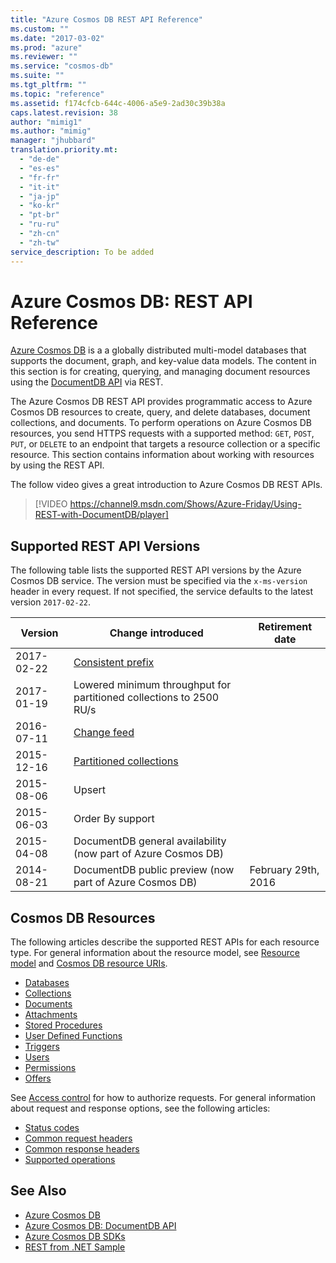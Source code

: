 ```yaml
---
title: "Azure Cosmos DB REST API Reference"
ms.custom: ""
ms.date: "2017-03-02"
ms.prod: "azure"
ms.reviewer: ""
ms.service: "cosmos-db"
ms.suite: ""
ms.tgt_pltfrm: ""
ms.topic: "reference"
ms.assetid: f174cfcb-644c-4006-a5e9-2ad30c39b38a
caps.latest.revision: 38
author: "mimig1"
ms.author: "mimig"
manager: "jhubbard"
translation.priority.mt: 
  - "de-de"
  - "es-es"
  - "fr-fr"
  - "it-it"
  - "ja-jp"
  - "ko-kr"
  - "pt-br"
  - "ru-ru"
  - "zh-cn"
  - "zh-tw"
service_description: To be added
---
```

# Azure Cosmos DB: REST API Reference
[Azure Cosmos DB](/azure/cosmos-db/introduction) is a a globally distributed multi-model databases that supports the document, graph, and key-value data models. The content in this section is for creating, querying, and managing document resources using the [DocumentDB API](/azure/cosmos-db/documentdb-introduction) via REST.  

The Azure Cosmos DB REST API provides programmatic access to Azure Cosmos DB resources to create, query, and delete databases, document collections, and documents. To perform operations on Azure Cosmos DB resources, you send HTTPS requests with a supported method: `GET`, `POST`, `PUT`, or `DELETE` to an endpoint that targets a resource collection or a specific resource. This section contains information about working with resources by using the REST API. 
  
The follow video gives a great introduction to Azure Cosmos DB REST APIs. 

> [!VIDEO https://channel9.msdn.com/Shows/Azure-Friday/Using-REST-with-DocumentDB/player] 

## Supported REST API Versions
The following table lists the supported REST API versions by the Azure Cosmos DB service. The version must be specified via the `x-ms-version` header in every request. If not specified, the service defaults to the latest version `2017-02-22`.

|Version|Change introduced|Retirement date|  
|-------------|---------------------|-----------------------|  
|2017-02-22|[Consistent prefix](/azure/documentdb/documentdb-consistency-levels)||
|2017-01-19|Lowered minimum throughput for partitioned collections to 2500 RU/s||
|2016-07-11|[Change feed](/azure/documentdb/documentdb-change-feed)||  
|2015-12-16|[Partitioned collections](/azure/documentdb/documentdb-partition-data)||  
|2015-08-06|Upsert||  
|2015-06-03|Order By support||  
|2015-04-08|DocumentDB general availability (now part of Azure Cosmos DB)||  
|2014-08-21|DocumentDB public preview (now part of Azure Cosmos DB)|February 29th, 2016|  
    

## Cosmos DB Resources  
The following articles describe the supported REST APIs for each resource type. For general information about the resource model, see [Resource model](https://docs.microsoft.com/azure/cosmos-db/documentdb-resources) and [Cosmos DB resource URIs](documentdb-resource-uri-syntax-for-rest.md). 
  
* [Databases](databases.md)  
* [Collections](collections.md)  
* [Documents](documents.md)  
* [Attachments](attachments.md)  
* [Stored Procedures](stored-procedures.md)  
* [User Defined Functions](user-defined-functions.md)  
* [Triggers](triggers.md)  
* [Users](users.md)  
* [Permissions](permissions.md)  
* [Offers](offers.md)

See [Access control](access-control-on-documentdb-resources.md) for how to authorize requests. For general information about request and response options, see the following articles:

* [Status codes](http-status-codes-for-documentdb.md)  
* [Common request headers](common-documentdb-rest-request-headers.md)  
* [Common response headers](common-documentdb-rest-response-headers.md)  
* [Supported operations](common-tasks-using-the-documentdb-rest-api.md)  

## See Also  
* [Azure Cosmos DB](https://docs.microsoft.com/azure/cosmos-db/introduction) 
* [Azure Cosmos DB: DocumentDB API](https://docs.microsoft.com/azure/cosmos-db/documentdb-introduction)   
* [Azure Cosmos DB SDKs](https://docs.microsoft.com/en-us/azure/cosmos-db/documentdb-sdk-dotnet)   
* [REST from .NET Sample](https://github.com/Azure/azure-documentdb-dotnet/tree/master/samples/rest-from-.net)  
  
  

